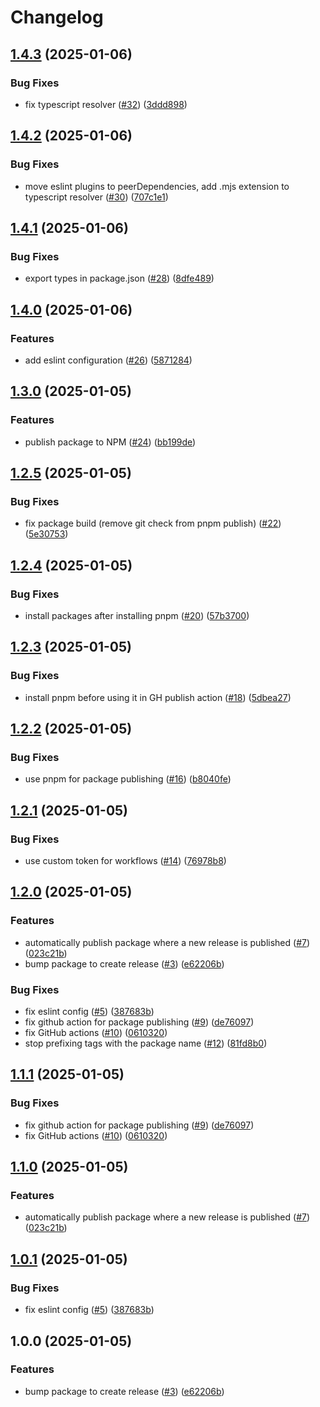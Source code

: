 # Changelog

## [1.4.3](https://github.com/meow-meow-dev/shared-configs/compare/v1.4.2...v1.4.3) (2025-01-06)


### Bug Fixes

* fix typescript resolver ([#32](https://github.com/meow-meow-dev/shared-configs/issues/32)) ([3ddd898](https://github.com/meow-meow-dev/shared-configs/commit/3ddd898f57fc6209b803a0bd9bc13634055024ee))

## [1.4.2](https://github.com/meow-meow-dev/shared-configs/compare/v1.4.1...v1.4.2) (2025-01-06)


### Bug Fixes

* move eslint plugins to peerDependencies, add .mjs extension to typescript resolver ([#30](https://github.com/meow-meow-dev/shared-configs/issues/30)) ([707c1e1](https://github.com/meow-meow-dev/shared-configs/commit/707c1e16985e66a1203cb97be883b8903c50d524))

## [1.4.1](https://github.com/meow-meow-dev/shared-configs/compare/v1.4.0...v1.4.1) (2025-01-06)


### Bug Fixes

* export types in package.json ([#28](https://github.com/meow-meow-dev/shared-configs/issues/28)) ([8dfe489](https://github.com/meow-meow-dev/shared-configs/commit/8dfe489b5d422ebb063edad940f5c8a2ffa37c4b))

## [1.4.0](https://github.com/meow-meow-dev/shared-configs/compare/v1.3.0...v1.4.0) (2025-01-06)


### Features

* add eslint configuration ([#26](https://github.com/meow-meow-dev/shared-configs/issues/26)) ([5871284](https://github.com/meow-meow-dev/shared-configs/commit/58712843571e15aaf3c2f24d879f128dc9a2826c))

## [1.3.0](https://github.com/meow-meow-dev/shared-configs/compare/v1.2.5...v1.3.0) (2025-01-05)


### Features

* publish package to NPM ([#24](https://github.com/meow-meow-dev/shared-configs/issues/24)) ([bb199de](https://github.com/meow-meow-dev/shared-configs/commit/bb199dea8888518dac61c066fe9f8be1c095188d))

## [1.2.5](https://github.com/meow-meow-dev/shared-configs/compare/v1.2.4...v1.2.5) (2025-01-05)


### Bug Fixes

* fix package build (remove git check from pnpm publish) ([#22](https://github.com/meow-meow-dev/shared-configs/issues/22)) ([5e30753](https://github.com/meow-meow-dev/shared-configs/commit/5e30753a5baed77aad297c9514ee5b6fc98e9b67))

## [1.2.4](https://github.com/meow-meow-dev/shared-configs/compare/v1.2.3...v1.2.4) (2025-01-05)


### Bug Fixes

* install packages after installing pnpm ([#20](https://github.com/meow-meow-dev/shared-configs/issues/20)) ([57b3700](https://github.com/meow-meow-dev/shared-configs/commit/57b370026f638725aac5070d4a6aaf2806672c9f))

## [1.2.3](https://github.com/meow-meow-dev/shared-configs/compare/v1.2.2...v1.2.3) (2025-01-05)


### Bug Fixes

* install pnpm before using it in GH publish action ([#18](https://github.com/meow-meow-dev/shared-configs/issues/18)) ([5dbea27](https://github.com/meow-meow-dev/shared-configs/commit/5dbea27108476c6fa015e578e37f6a93b907de43))

## [1.2.2](https://github.com/meow-meow-dev/shared-configs/compare/v1.2.1...v1.2.2) (2025-01-05)


### Bug Fixes

* use pnpm for package publishing ([#16](https://github.com/meow-meow-dev/shared-configs/issues/16)) ([b8040fe](https://github.com/meow-meow-dev/shared-configs/commit/b8040fe71ec683bc183316c14bc753e8173667bc))

## [1.2.1](https://github.com/meow-meow-dev/shared-configs/compare/v1.2.0...v1.2.1) (2025-01-05)


### Bug Fixes

* use custom token for workflows ([#14](https://github.com/meow-meow-dev/shared-configs/issues/14)) ([76978b8](https://github.com/meow-meow-dev/shared-configs/commit/76978b8a9eeff9169e7a8cbc38391d5a3a4f4375))

## [1.2.0](https://github.com/meow-meow-dev/shared-configs/compare/v1.1.1...v1.2.0) (2025-01-05)


### Features

* automatically publish package where a new release is published ([#7](https://github.com/meow-meow-dev/shared-configs/issues/7)) ([023c21b](https://github.com/meow-meow-dev/shared-configs/commit/023c21b517c8e4e00e2065212474adf8927ac386))
* bump package to create release ([#3](https://github.com/meow-meow-dev/shared-configs/issues/3)) ([e62206b](https://github.com/meow-meow-dev/shared-configs/commit/e62206b0308056faa07531b036df6525e6a65b98))


### Bug Fixes

* fix eslint config ([#5](https://github.com/meow-meow-dev/shared-configs/issues/5)) ([387683b](https://github.com/meow-meow-dev/shared-configs/commit/387683be50dade096ff4d98ac12de259dd5f5904))
* fix github action for package publishing ([#9](https://github.com/meow-meow-dev/shared-configs/issues/9)) ([de76097](https://github.com/meow-meow-dev/shared-configs/commit/de760976b1037d9c17567ffbddbe28a93cd8ce95))
* fix GitHub actions ([#10](https://github.com/meow-meow-dev/shared-configs/issues/10)) ([0610320](https://github.com/meow-meow-dev/shared-configs/commit/0610320b4bb3a01f11a69c31086a70656fc49e1b))
* stop prefixing tags with the package name ([#12](https://github.com/meow-meow-dev/shared-configs/issues/12)) ([81fd8b0](https://github.com/meow-meow-dev/shared-configs/commit/81fd8b028604050906dea0a3cfba394658966e35))

## [1.1.1](https://github.com/meow-meow-dev/shared-configs/compare/shared-configs-v1.1.0...shared-configs-v1.1.1) (2025-01-05)


### Bug Fixes

* fix github action for package publishing ([#9](https://github.com/meow-meow-dev/shared-configs/issues/9)) ([de76097](https://github.com/meow-meow-dev/shared-configs/commit/de760976b1037d9c17567ffbddbe28a93cd8ce95))
* fix GitHub actions ([#10](https://github.com/meow-meow-dev/shared-configs/issues/10)) ([0610320](https://github.com/meow-meow-dev/shared-configs/commit/0610320b4bb3a01f11a69c31086a70656fc49e1b))

## [1.1.0](https://github.com/meow-meow-dev/shared-configs/compare/shared-configs-v1.0.1...shared-configs-v1.1.0) (2025-01-05)


### Features

* automatically publish package where a new release is published ([#7](https://github.com/meow-meow-dev/shared-configs/issues/7)) ([023c21b](https://github.com/meow-meow-dev/shared-configs/commit/023c21b517c8e4e00e2065212474adf8927ac386))

## [1.0.1](https://github.com/meow-meow-dev/shared-configs/compare/shared-configs-v1.0.0...shared-configs-v1.0.1) (2025-01-05)


### Bug Fixes

* fix eslint config ([#5](https://github.com/meow-meow-dev/shared-configs/issues/5)) ([387683b](https://github.com/meow-meow-dev/shared-configs/commit/387683be50dade096ff4d98ac12de259dd5f5904))

## 1.0.0 (2025-01-05)


### Features

* bump package to create release ([#3](https://github.com/meow-meow-dev/shared-configs/issues/3)) ([e62206b](https://github.com/meow-meow-dev/shared-configs/commit/e62206b0308056faa07531b036df6525e6a65b98))
